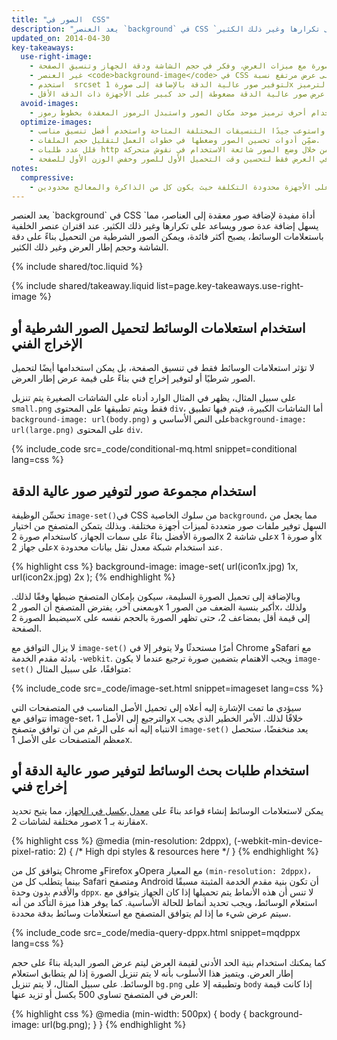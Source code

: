 ```yaml
---
title: "الصور في  CSS"
description: "يعد العنصر `background` في CSS `أداة مفيدة لإضافة صور معقدة إلى العناصر، مما يسهل إضافة عدة صور ويساعد على تكرارها وغير ذلك الكثير."
updated_on: 2014-04-30
key-takeaways:
  use-right-image:
    - استخدم أفضل صورة مع ميزات العرض، وفكر في حجم الشاشة ودقة الجهاز وتنسيق الصفحة.
    - غير العنصر <code>background-image</code> في CSS للحصول على عرض مرتفع نسبة DPI باستخدام استعلامات الوسائط مع <code>min-resolution</code> و<code>-webkit-min-device-pixel-ratio</code>.
    - استخدم  srcset لتوفير صور عالية الدقة بالإضافة إلى صورة 1x في الترميز.
    - فكر جيدًا في تكاليف الأداء عند استخدام تقنيات لاستبدال صورة جافا سكريبت أو عند عرض صور عالية الدقة مضغوطة إلى حد كبير على الأجهزة ذات الدقة الأقل.
  avoid-images:
    - تجنب الصور قدر الإمكان، وجرب بدلاً من ذلك استغلال إمكانيات المتصفح من خلال استخدام أحرف ترميز موحد مكان الصور واستبدل الرموز المعقدة بخطوط رموز.
  optimize-images:
    - احذر الاختيار العشوائي لتنسيق الصورة، واستوعب جيدًا التنسيقات المختلفة المتاحة واستخدم أفضل تنسيق مناسب.
    - ضمِّن أدوات تحسين الصور وضغطها في خطوات العمل لتقليل حجم الملفات.
    - قلل عدد طلبات http من خلال وضع الصور شائعة الاستخدام في نقوش متحركة.
    - جرب تحميل الصور بعد تمريرها في العرض فقط لتحسين وقت التحميل الأول للصور وخفض الوزن الأول للصفحة.
notes:
  compressive:
    - توخ الحذر بشأن الأسلوب المضغوط نظرًا للتكاليف الزائدة التي يتسبب فيها بسبب الذاكرة وإلغاء الترميز.  يعد تغيير حجم الصور الكبيرة لتناسب الشاشات الصغيرة أمرًا مكلفًا وقد يتسبب في إزعاج خاصة على الأجهزة محدودة التكلفة حيث يكون كل من الذاكرة والمعالج محدودين.
---
```


<p class="intro">
  يعد العنصر `background` في CSS `أداة مفيدة لإضافة صور معقدة إلى العناصر، مما يسهل إضافة عدة صور ويساعد على تكرارها وغير ذلك الكثير.  عند اقتران عنصر الخلفية باستعلامات الوسائط، يصبح أكثر فائدة، ويمكن الصور الشرطية من التحميل بناءً على دقة الشاشة وحجم إطار العرض وغير ذلك الكثير.
</p>


{% include shared/toc.liquid %}

{% include shared/takeaway.liquid list=page.key-takeaways.use-right-image %}

## استخدام استعلامات الوسائط لتحميل الصور الشرطية أو الإخراج الفني

لا تؤثر استعلامات الوسائط فقط في تنسيق الصفحة، بل يمكن استخدامها أيضًا لتحميل الصور شرطيًا أو لتوفير إخراج فني بناءً على قيمة عرض إطار العرض.

على سبيل المثال، يظهر في المثال الوارد أدناه على الشاشات الصغيرة يتم تنزيل `small.png` فقط ويتم تطبيقها على المحتوى `div`، أما الشاشات الكبيرة، فيتم فيها تطبيق `background-image: url(body.png)` على النص الأساسي و`background-image: url(large.png)` على المحتوى `div`.

{% include_code src=_code/conditional-mq.html snippet=conditional lang=css %}

## استخدام مجموعة صور لتوفير صور عالية الدقة

تحسِّن الوظيفة `image-set()`في CSS من سلوك الخاصية `background`، مما يجعل من السهل توفير ملفات صور متعددة لميزات أجهزة مختلفة.  وبذلك يتمكن المتصفح من اختيار الصورة الأفضل بناءً على سمات الجهاز، كاستخدام صورة 2x على شاشة 2x أو صورة 1x على جهاز 2x عند استخدام شبكة معدل نقل بيانات محدودة.

{% highlight css %}
background-image: image-set(
  url(icon1x.jpg) 1x,
  url(icon2x.jpg) 2x
);
{% endhighlight %}

وبالإضافة إلى تحميل الصورة السليمة، سيكون بإمكان المتصفح ضبطها
وفقًا لذلك. وبمعنى آخر، يفترض المتصفح أن الصور 2x أكبر بنسبة الضعف من الصور 1x، ولذلك سيضبط الصورة 2x إلى قيمة أقل بمضاعف 2، حتى تظهر الصورة بالحجم نفسه على الصفحة.

لا يزال التوافق مع `image-set()` أمرًا مستحدثًا ولا يتوفر إلا في Chrome وSafari مع بادئة مقدم الخدمة `-webkit`.  ويجب الاهتمام بتضمين صورة ترجيع عندما لا يكون `image-set()` متوافقًا، على سبيل المثال:

{% include_code src=_code/image-set.html snippet=imageset lang=css %}

سيؤدي ما تمت الإشارة إليه أعلاه إلى تحميل الأصل المناسب في المتصفحات التي تتوافق مع image-set، والترجيع إلى الأصل 1x خلافًا لذلك. الأمر الخطير الذي يجب الانتباه إليه أنه على الرغم من أن توافق متصفح `image-set()` يعد منخفضًا، ستحصل معظم المتصفحات على الأصل 1x.

## استخدام طلبات بحث الوسائط لتوفير صور عالية الدقة أو إخراج فني

يمكن لاستعلامات الوسائط إنشاء قواعد بناءً على [معدل بكسل في الجهاز](http://www.html5rocks.com/en/mobile/high-dpi/#toc-bg)، مما يتيح تحديد صور مختلفة لشاشات 2x مقارنة بـ 1x.

{% highlight css %}
@media (min-resolution: 2dppx),
(-webkit-min-device-pixel-ratio: 2)
{
  /* High dpi styles & resources here */
}
{% endhighlight %}

يتوافق كل من Chrome وFirefox وOpera مع المعيار `(min-resolution: 2dppx)`، بينما يتطلب كل من Safari ومتصفح Android أن تكون بنية مقدم الخدمة المثبتة مسبقًا والأقدم بدون وحدة `dppx`.  لا تنس أن هذه الأنماط يتم تحميلها إذا كان الجهاز يتوافق مع استعلام الوسائط، ويجب تحديد أنماط للحالة الأساسية.  كما يوفر هذا ميزة التأكد من أنه سيتم عرض شيء ما إذا لم يتوافق المتصفح مع استعلامات وسائط بدقة محددة.

{% include_code src=_code/media-query-dppx.html snippet=mqdppx lang=css %}

كما يمكنك استخدام بنية الحد الأدنى لقيمة العرض ليتم عرض الصور البديلة بناءً على حجم إطار العرض.  ويتميز هذا الأسلوب بأنه لا يتم تنزيل الصورة إذا لم يتطابق استعلام الوسائط.  على سبيل المثال، لا يتم تنزيل `bg.png` وتطبيقه إلا على `body` إذا كانت قيمة العرض في المتصفح تساوي 500 بكسل أو تزيد عنها:

{% highlight css %}
@media (min-width: 500px) {
  body {
    background-image: url(bg.png);
  }
}
{% endhighlight %}	



